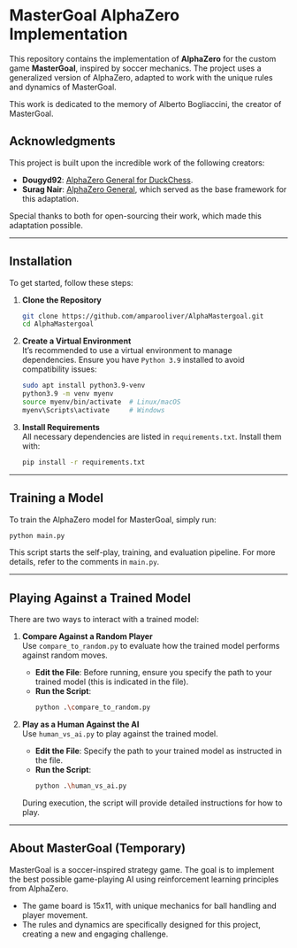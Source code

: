 
# MasterGoal AlphaZero Implementation

This repository contains the implementation of **AlphaZero** for the custom game **MasterGoal**, inspired by soccer mechanics. The project uses a generalized version of AlphaZero, adapted to work with the unique rules and dynamics of MasterGoal.

This work is dedicated to the memory of Alberto Bogliaccini, the creator of MasterGoal.
## Acknowledgments

This project is built upon the incredible work of the following creators:  
- **Dougyd92**: [AlphaZero General for DuckChess](https://github.com/dougyd92/alpha-zero-general-duckchess).  
- **Surag Nair**: [AlphaZero General](https://github.com/suragnair/alpha-zero-general), which served as the base framework for this adaptation.  

Special thanks to both for open-sourcing their work, which made this adaptation possible.

---

## Installation

To get started, follow these steps:

1. **Clone the Repository**  
   ```bash
   git clone https://github.com/amparooliver/AlphaMastergoal.git
   cd AlphaMastergoal
   ```

2. **Create a Virtual Environment**  
   It’s recommended to use a virtual environment to manage dependencies. Ensure you have `Python 3.9` installed to avoid compatibility issues:  
   ```bash
   sudo apt install python3.9-venv
   python3.9 -m venv myenv
   source myenv/bin/activate  # Linux/macOS
   myenv\Scripts\activate     # Windows
   ```

3. **Install Requirements**  
   All necessary dependencies are listed in `requirements.txt`. Install them with:  
   ```bash
   pip install -r requirements.txt
   ```
---

## Training a Model

To train the AlphaZero model for MasterGoal, simply run:  
```bash
python main.py
```  
This script starts the self-play, training, and evaluation pipeline. For more details, refer to the comments in `main.py`.

---
## Playing Against a Trained Model

There are two ways to interact with a trained model:

1. **Compare Against a Random Player**  
   Use `compare_to_random.py` to evaluate how the trained model performs against random moves.  

   - **Edit the File**: Before running, ensure you specify the path to your trained model (this is indicated in the file).  
   - **Run the Script**:  
     ```bash
     python .\compare_to_random.py
     ```

2. **Play as a Human Against the AI**  
   Use `human_vs_ai.py` to play against the trained model.  

   - **Edit the File**: Specify the path to your trained model as instructed in the file.  
   - **Run the Script**:  
     ```bash
     python .\human_vs_ai.py
     ```  
   During execution, the script will provide detailed instructions for how to play.

---
## About MasterGoal (Temporary)

MasterGoal is a soccer-inspired strategy game. The goal is to implement the best possible game-playing AI using reinforcement learning principles from AlphaZero.  
- The game board is 15x11, with unique mechanics for ball handling and player movement.  
- The rules and dynamics are specifically designed for this project, creating a new and engaging challenge.



